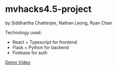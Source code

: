 # mvhacks4.5-project
by Siddhartha Chatterjee, Nathan Leong, Ryan Chan

Technology used:
  - React + Typescript for frontend
  - Flask + Python for backend
  - Firebase for auth

[Demo Video](https://www.youtube.com/watch?v=0JD0J00PW_c&ab_channel=SiddharthaChatterjee)
